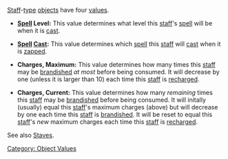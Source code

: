 [Staff](:Category:_Staves.md "wikilink")-[type](:Category:_Object_Types.md "wikilink")
[objects](:Category:_Objects.md "wikilink") have four
[values](:Category:_Object_Values.md "wikilink").

-   **[Spell](:Category:_Spells.md "wikilink") Level:** This value
    determines what level this
    [staff](:Category:_Staves.md "wikilink")'s
    [spell](:Category:_Spells.md "wikilink") will be when it is
    [cast](Cast.md "wikilink").

<!-- -->

-   **[Spell](:Category:_Spells.md "wikilink")
    [Cast](Cast.md "wikilink"):** This value determines which
    [spell](:Category:_Spells.md "wikilink") this
    [staff](:Category:_Staves.md "wikilink") will
    [cast](Cast.md "wikilink") when it is [zapped](Zap.md "wikilink").

<!-- -->

-   **Charges, Maximum:** This value determines how many times this
    [staff](:Category:_Staves.md "wikilink") may be
    [brandished](Brandish.md "wikilink") *at most* before being
    consumed. It will decrease by one (unless it is larger than 10) each
    time this [staff](:Category:_Staves.md "wikilink") is
    [recharged](Recharge.md "wikilink").

<!-- -->

-   **Charges, Current:** This value determines how many *remaining*
    times this [staff](:Category:_Staves.md "wikilink") may be
    [brandished](Brandish.md "wikilink") before being consumed. It will
    initally (usually) equal this
    [staff](:Category:_Staves.md "wikilink")'s maximum charges (above)
    but will decrease by one each time this
    [staff](:Category:_Staves.md "wikilink") is
    [brandished](Brandish.md "wikilink"). It will be reset to equal this
    [staff](:Category:_Staves.md "wikilink")'s *new* maximum charges
    each time this [staff](:Category:_Staves.md "wikilink") is
    [recharged](Recharge.md "wikilink").

See also [Staves](:Category:_Staves.md "wikilink").

[Category: Object Values](Category:_Object_Values "wikilink")

